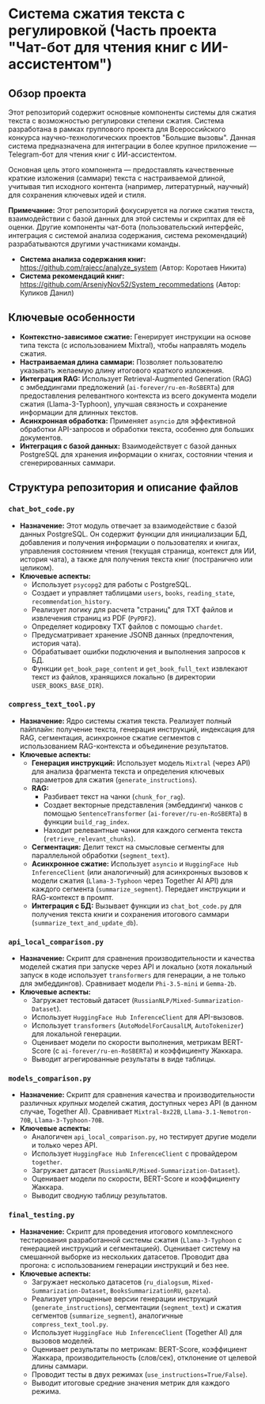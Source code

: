 # Система сжатия текста с регулировкой (Часть проекта "Чат-бот для чтения книг с ИИ-ассистентом")

## Обзор проекта

Этот репозиторий содержит основные компоненты системы для сжатия текста с возможностью регулировки степени сжатия. Система разработана в рамках группового проекта для Всероссийского конкурса научно-технологических проектов "Большие вызовы". Данная система предназначена для интеграции в более крупное приложение — Telegram-бот для чтения книг с ИИ-ассистентом.

Основная цель этого компонента — предоставлять качественные краткие изложения (саммари) текста с настраиваемой длиной, учитывая тип исходного контента (например, литературный, научный) для сохранения ключевых идей и стиля.

**Примечание:** Этот репозиторий фокусируется на логике сжатия текста, взаимодействии с базой данных для этой системы и скриптах для её оценки. Другие компоненты чат-бота (пользовательский интерфейс, интеграция с системой анализа содержания, система рекомендаций) разрабатываются другими участниками команды.
*   **Система анализа содержания книг:** https://github.com/rajecc/analyze_system (Автор: Коротаев Никита)
*   **Система рекомендаций книг:** https://github.com/ArseniyNov52/System_recommedations (Автор: Куликов Данил)

## Ключевые особенности

*   **Контекстно-зависимое сжатие:** Генерирует инструкции на основе типа текста (с использованием Mixtral), чтобы направлять модель сжатия.
*   **Настраиваемая длина саммари:** Позволяет пользователю указывать желаемую длину итогового краткого изложения.
*   **Интеграция RAG:** Использует Retrieval-Augmented Generation (RAG) с эмбеддингами предложений (`ai-forever/ru-en-RoSBERTa`) для предоставления релевантного контекста из всего документа модели сжатия (Llama-3-Typhoon), улучшая связность и сохранение информации для длинных текстов.
*   **Асинхронная обработка:** Применяет `asyncio` для эффективной обработки API-запросов и обработки текста, особенно для больших документов.
*   **Интеграция с базой данных:** Взаимодействует с базой данных PostgreSQL для хранения информации о книгах, состоянии чтения и сгенерированных саммари.

## Структура репозитория и описание файлов

### `chat_bot_code.py`

*   **Назначение:** Этот модуль отвечает за взаимодействие с базой данных PostgreSQL. Он содержит функции для инициализации БД, добавления и получения информации о пользователях и книгах, управления состоянием чтения (текущая страница, контекст для ИИ, история чата), а также для получения текста книг (постранично или целиком).
*   **Ключевые аспекты:**
    *   Использует `psycopg2` для работы с PostgreSQL.
    *   Создает и управляет таблицами `users`, `books`, `reading_state`, `recommendation_history`.
    *   Реализует логику для расчета "страниц" для TXT файлов и извлечения страниц из PDF (`PyPDF2`).
    *   Определяет кодировку TXT файлов с помощью `chardet`.
    *   Предусматривает хранение JSONB данных (предпочтения, история чата).
    *   Обрабатывает ошибки подключения и выполнения запросов к БД.
    *   Функции `get_book_page_content` и `get_book_full_text` извлекают текст из файлов, хранящихся локально (в директории `USER_BOOKS_BASE_DIR`).

### `compress_text_tool.py`

*   **Назначение:** Ядро системы сжатия текста. Реализует полный пайплайн: получение текста, генерация инструкций, индексация для RAG, сегментация, асинхронное сжатие сегментов с использованием RAG-контекста и объединение результатов.
*   **Ключевые аспекты:**
    *   **Генерация инструкций:** Использует модель `Mixtral` (через API) для анализа фрагмента текста и определения ключевых параметров для сжатия (`generate_instructions`).
    *   **RAG:**
        *   Разбивает текст на чанки (`chunk_for_rag`).
        *   Создает векторные представления (эмбеддинги) чанков с помощью `SentenceTransformer` (`ai-forever/ru-en-RoSBERTa`) в функции `build_rag_index`.
        *   Находит релевантные чанки для каждого сегмента текста (`retrieve_relevant_chunks`).
    *   **Сегментация:** Делит текст на смысловые сегменты для параллельной обработки (`segment_text`).
    *   **Асинхронное сжатие:** Использует `asyncio` и `HuggingFace Hub InferenceClient` (или аналогичный) для асинхронных вызовов к модели сжатия (`Llama-3-Typhoon` через Together AI API) для каждого сегмента (`summarize_segment`). Передает инструкции и RAG-контекст в промпт.
    *   **Интеграция с БД:** Вызывает функции из `chat_bot_code.py` для получения текста книги и сохранения итогового саммари (`summarize_text_and_update_db`).

### `api_local_comparison.py`

*   **Назначение:** Скрипт для сравнения производительности и качества моделей сжатия при запуске через API и локально (хотя локальный запуск в коде использует `transformers` для генерации, а не только для эмбеддингов). Сравнивает модели `Phi-3.5-mini` и `Gemma-2b`.
*   **Ключевые аспекты:**
    *   Загружает тестовый датасет (`RussianNLP/Mixed-Summarization-Dataset`).
    *   Использует `HuggingFace Hub InferenceClient` для API-вызовов.
    *   Использует `transformers` (`AutoModelForCausalLM`, `AutoTokenizer`) для локальной генерации.
    *   Оценивает модели по скорости выполнения, метрикам BERT-Score (с `ai-forever/ru-en-RoSBERTa`) и коэффициенту Жаккара.
    *   Выводит агрегированные результаты в виде таблицы.

### `models_comparison.py`

*   **Назначение:** Скрипт для сравнения качества и производительности различных *крупных* моделей сжатия, доступных через API (в данном случае, Together AI). Сравнивает `Mixtral-8x22B`, `Llama-3.1-Nemotron-70B`, `Llama-3-Typhoon-70B`.
*   **Ключевые аспекты:**
    *   Аналогичен `api_local_comparison.py`, но тестирует другие модели и только через API.
    *   Использует `HuggingFace Hub InferenceClient` с провайдером `together`.
    *   Загружает датасет (`RussianNLP/Mixed-Summarization-Dataset`).
    *   Оценивает модели по скорости, BERT-Score и коэффициенту Жаккара.
    *   Выводит сводную таблицу результатов.

### `final_testing.py`

*   **Назначение:** Скрипт для проведения итогового комплексного тестирования разработанной системы сжатия (`Llama-3-Typhoon` с генерацией инструкций и сегментацией). Оценивает систему на смешанной выборке из нескольких датасетов. Проводит два прогона: с использованием генерации инструкций и без нее.
*   **Ключевые аспекты:**
    *   Загружает несколько датасетов (`ru_dialogsum`, `Mixed-Summarization-Dataset`, `BooksSummarizationRU`, `gazeta`).
    *   Реализует упрощенные версии генерации инструкций (`generate_instructions`), сегментации (`segment_text`) и сжатия сегментов (`summarize_segment`), аналогичные `compress_text_tool.py`.
    *   Использует `HuggingFace Hub InferenceClient` (Together AI) для вызовов моделей.
    *   Оценивает результаты по метрикам: BERT-Score, коэффициент Жаккара, производительность (слов/сек), отклонение от целевой длины саммари.
    *   Проводит тесты в двух режимах (`use_instructions=True/False`).
    *   Выводит итоговые средние значения метрик для каждого режима.
